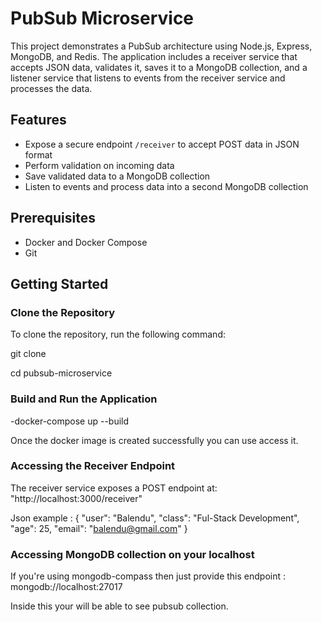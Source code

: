 # PubSub Microservice

This project demonstrates a PubSub architecture using Node.js, Express, MongoDB, and Redis. The application includes a receiver service that accepts JSON data, validates it, saves it to a MongoDB collection, and a listener service that listens to events from the receiver service and processes the data.

## Features

- Expose a secure endpoint `/receiver` to accept POST data in JSON format
- Perform validation on incoming data
- Save validated data to a MongoDB collection
- Listen to events and process data into a second MongoDB collection

## Prerequisites

- Docker and Docker Compose
- Git

## Getting Started

### Clone the Repository

To clone the repository, run the following command:

git clone <your-repo-url>

cd pubsub-microservice

### Build and Run the Application

-docker-compose up --build

Once the docker image is created successfully you can use access it. 

### Accessing the Receiver Endpoint
The receiver service exposes a POST endpoint at: "http://localhost:3000/receiver"

Json example : {
  "user": "Balendu",
  "class": "Ful-Stack Development",
  "age": 25,
  "email": "balendu@gmail.com"
}

### Accessing MongoDB collection on your localhost

If you're using mongodb-compass then just provide this endpoint : mongodb://localhost:27017

Inside this your will be able to see pubsub collection. 


